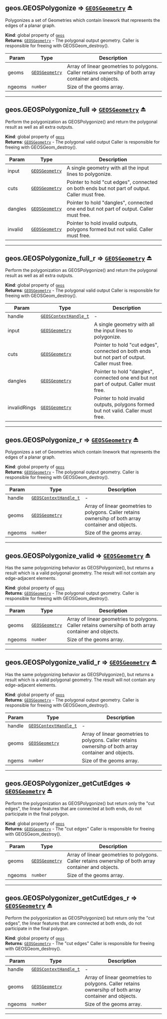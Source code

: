 <a name="exp_module_geos--geos.GEOSPolygonize"></a>

## geos.GEOSPolygonize ⇒ [<code>GEOSGeometry</code>](/typedefs-enums/typedefs-enums.html#GEOSGeometry) ⏏
Polygonizes a set of Geometries which contain linework that represents the edges of a planar graph.

**Kind**: global property of [<code>geos</code>](/typedefs-enums/typedefs-enums.html#module_geos)  
**Returns**: [<code>GEOSGeometry</code>](/typedefs-enums/typedefs-enums.html#GEOSGeometry) - The polygonal output geometry. Caller is responsible for freeing with GEOSGeom_destroy().  

| Param | Type | Description |
| --- | --- | --- |
| geoms | [<code>GEOSGeometry</code>](/typedefs-enums/typedefs-enums.html#GEOSGeometry) | Array of linear geometries to polygons. Caller retains ownersihp of both array container and objects. |
| ngeoms | <code>number</code> | Size of the geoms array. |


---
<a name="exp_module_geos--geos.GEOSPolygonize_full"></a>

## geos.GEOSPolygonize\_full ⇒ [<code>GEOSGeometry</code>](/typedefs-enums/typedefs-enums.html#GEOSGeometry) ⏏
Perform the polygonization as GEOSPolygonize() and return the polygonal result as well as all extra outputs.

**Kind**: global property of [<code>geos</code>](/typedefs-enums/typedefs-enums.html#module_geos)  
**Returns**: [<code>GEOSGeometry</code>](/typedefs-enums/typedefs-enums.html#GEOSGeometry) - The polygonal valid output Caller is responsible for freeing with GEOSGeom_destroy().  

| Param | Type | Description |
| --- | --- | --- |
| input | [<code>GEOSGeometry</code>](/typedefs-enums/typedefs-enums.html#GEOSGeometry) | A single geometry with all the input lines to polygonize. |
| cuts | [<code>GEOSGeometry</code>](/typedefs-enums/typedefs-enums.html#GEOSGeometry) | Pointer to hold "cut edges", connected on both ends but not part of output. Caller must free. |
| dangles | [<code>GEOSGeometry</code>](/typedefs-enums/typedefs-enums.html#GEOSGeometry) | Pointer to hold "dangles", connected one end but not part of output. Caller must free. |
| invalid | [<code>GEOSGeometry</code>](/typedefs-enums/typedefs-enums.html#GEOSGeometry) | Pointer to hold invalid outputs, polygons formed but not valid. Caller must free. |


---
<a name="exp_module_geos--geos.GEOSPolygonize_full_r"></a>

## geos.GEOSPolygonize\_full\_r ⇒ [<code>GEOSGeometry</code>](/typedefs-enums/typedefs-enums.html#GEOSGeometry) ⏏
Perform the polygonization as GEOSPolygonize() and return the polygonal result as well as all extra outputs.

**Kind**: global property of [<code>geos</code>](/typedefs-enums/typedefs-enums.html#module_geos)  
**Returns**: [<code>GEOSGeometry</code>](/typedefs-enums/typedefs-enums.html#GEOSGeometry) - The polygonal valid output Caller is responsible for freeing with GEOSGeom_destroy().  

| Param | Type | Description |
| --- | --- | --- |
| handle | [<code>GEOSContextHandle\_t</code>](/typedefs-enums/typedefs-enums.html#GEOSContextHandle_t) | - |
| input | [<code>GEOSGeometry</code>](/typedefs-enums/typedefs-enums.html#GEOSGeometry) | A single geometry with all the input lines to polygonize. |
| cuts | [<code>GEOSGeometry</code>](/typedefs-enums/typedefs-enums.html#GEOSGeometry) | Pointer to hold "cut edges", connected on both ends but not part of output. Caller must free. |
| dangles | [<code>GEOSGeometry</code>](/typedefs-enums/typedefs-enums.html#GEOSGeometry) | Pointer to hold "dangles", connected one end but not part of output. Caller must free. |
| invalidRings | [<code>GEOSGeometry</code>](/typedefs-enums/typedefs-enums.html#GEOSGeometry) | Pointer to hold invalid outputs, polygons formed but not valid. Caller must free. |


---
<a name="exp_module_geos--geos.GEOSPolygonize_r"></a>

## geos.GEOSPolygonize\_r ⇒ [<code>GEOSGeometry</code>](/typedefs-enums/typedefs-enums.html#GEOSGeometry) ⏏
Polygonizes a set of Geometries which contain linework that represents the edges of a planar graph.

**Kind**: global property of [<code>geos</code>](/typedefs-enums/typedefs-enums.html#module_geos)  
**Returns**: [<code>GEOSGeometry</code>](/typedefs-enums/typedefs-enums.html#GEOSGeometry) - The polygonal output geometry. Caller is responsible for freeing with GEOSGeom_destroy().  

| Param | Type | Description |
| --- | --- | --- |
| handle | [<code>GEOSContextHandle\_t</code>](/typedefs-enums/typedefs-enums.html#GEOSContextHandle_t) | - |
| geoms | [<code>GEOSGeometry</code>](/typedefs-enums/typedefs-enums.html#GEOSGeometry) | Array of linear geometries to polygons. Caller retains ownersihp of both array container and objects. |
| ngeoms | <code>number</code> | Size of the geoms array. |


---
<a name="exp_module_geos--geos.GEOSPolygonize_valid"></a>

## geos.GEOSPolygonize\_valid ⇒ [<code>GEOSGeometry</code>](/typedefs-enums/typedefs-enums.html#GEOSGeometry) ⏏
Has the same polygonizing behavior as GEOSPolygonize(), but returns a result which is a valid polygonal geometry. The result will not contain any edge-adjacent elements.

**Kind**: global property of [<code>geos</code>](/typedefs-enums/typedefs-enums.html#module_geos)  
**Returns**: [<code>GEOSGeometry</code>](/typedefs-enums/typedefs-enums.html#GEOSGeometry) - The polygonal output geometry. Caller is responsible for freeing with GEOSGeom_destroy().  

| Param | Type | Description |
| --- | --- | --- |
| geoms | [<code>GEOSGeometry</code>](/typedefs-enums/typedefs-enums.html#GEOSGeometry) | Array of linear geometries to polygons. Caller retains ownersihp of both array container and objects. |
| ngeoms | <code>number</code> | Size of the geoms array. |


---
<a name="exp_module_geos--geos.GEOSPolygonize_valid_r"></a>

## geos.GEOSPolygonize\_valid\_r ⇒ [<code>GEOSGeometry</code>](/typedefs-enums/typedefs-enums.html#GEOSGeometry) ⏏
Has the same polygonizing behavior as GEOSPolygonize(), but returns a result which is a valid polygonal geometry. The result will not contain any edge-adjacent elements.

**Kind**: global property of [<code>geos</code>](/typedefs-enums/typedefs-enums.html#module_geos)  
**Returns**: [<code>GEOSGeometry</code>](/typedefs-enums/typedefs-enums.html#GEOSGeometry) - The polygonal output geometry. Caller is responsible for freeing with GEOSGeom_destroy().  

| Param | Type | Description |
| --- | --- | --- |
| handle | [<code>GEOSContextHandle\_t</code>](/typedefs-enums/typedefs-enums.html#GEOSContextHandle_t) | - |
| geoms | [<code>GEOSGeometry</code>](/typedefs-enums/typedefs-enums.html#GEOSGeometry) | Array of linear geometries to polygons. Caller retains ownersihp of both array container and objects. |
| ngems | <code>number</code> | Size of the geoms array. |


---
<a name="exp_module_geos--geos.GEOSPolygonizer_getCutEdges"></a>

## geos.GEOSPolygonizer\_getCutEdges ⇒ [<code>GEOSGeometry</code>](/typedefs-enums/typedefs-enums.html#GEOSGeometry) ⏏
Perform the polygonization as GEOSPolygonize() but return only the "cut edges", the linear features that are connected at both ends, do not participate in the final polygon.

**Kind**: global property of [<code>geos</code>](/typedefs-enums/typedefs-enums.html#module_geos)  
**Returns**: [<code>GEOSGeometry</code>](/typedefs-enums/typedefs-enums.html#GEOSGeometry) - The "cut edges" Caller is responsible for freeing with GEOSGeom_destroy().  

| Param | Type | Description |
| --- | --- | --- |
| geoms | [<code>GEOSGeometry</code>](/typedefs-enums/typedefs-enums.html#GEOSGeometry) | Array of linear geometries to polygons. Caller retains ownersihp of both array container and objects. |
| ngeoms | <code>number</code> | Size of the geoms array. |


---
<a name="exp_module_geos--geos.GEOSPolygonizer_getCutEdges_r"></a>

## geos.GEOSPolygonizer\_getCutEdges\_r ⇒ [<code>GEOSGeometry</code>](/typedefs-enums/typedefs-enums.html#GEOSGeometry) ⏏
Perform the polygonization as GEOSPolygonize() but return only the "cut edges", the linear features that are connected at both ends, do not participate in the final polygon.

**Kind**: global property of [<code>geos</code>](/typedefs-enums/typedefs-enums.html#module_geos)  
**Returns**: [<code>GEOSGeometry</code>](/typedefs-enums/typedefs-enums.html#GEOSGeometry) - The "cut edges" Caller is responsible for freeing with GEOSGeom_destroy().  

| Param | Type | Description |
| --- | --- | --- |
| handle | [<code>GEOSContextHandle\_t</code>](/typedefs-enums/typedefs-enums.html#GEOSContextHandle_t) | - |
| geoms | [<code>GEOSGeometry</code>](/typedefs-enums/typedefs-enums.html#GEOSGeometry) | Array of linear geometries to polygons. Caller retains ownersihp of both array container and objects. |
| ngeoms | <code>number</code> | Size of the geoms array. |


---

